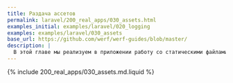 ```yaml
---
title: Раздача ассетов
permalink: laravel/200_real_apps/030_assets.html
examples_initial: examples/laravel/020_logging
examples: examples/laravel/030_assets
base_url: https://github.com/werf/werf-guides/blob/master/
description: |
  В этой главе мы реализуем в приложении работу со статическими файлами и покажем, как правильно отдавать их клиенту.
---
```


{% include 200_real_apps/030_assets.md.liquid %}
